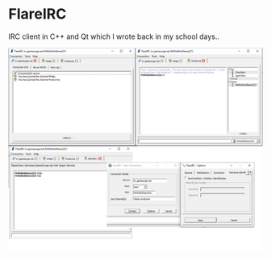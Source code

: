 # FlareIRC
IRC client in C++ and Qt which I wrote back in my school days..

![Screenshot](https://raw.githubusercontent.com/jr551/FlareIRC/main/flareirc/screenshot.png)

